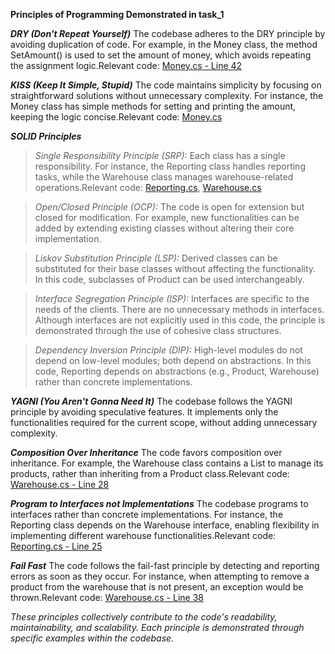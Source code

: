 **Principles of Programming Demonstrated in task_1**

***DRY (Don't Repeat Yourself)*** The codebase adheres to the DRY principle by avoiding duplication of code. For example, in the Money class, the method SetAmount() is used to set the amount of money, which avoids repeating the assignment logic.Relevant code: [Money.cs - Line 42](./Money.cs#L42)


***KISS (Keep It Simple, Stupid)*** The code maintains simplicity by focusing on straightforward solutions without unnecessary complexity. For instance, the Money class has simple methods for setting and printing the amount, keeping the logic concise.Relevant code: [Money.cs](./Money.cs)


***SOLID Principles***
> *Single Responsibility Principle (SRP):* Each class has a single responsibility. For instance, the Reporting class handles reporting tasks, while the Warehouse class manages warehouse-related operations.Relevant code: [Reporting.cs](./Reporting.cs), [Warehouse.cs](./Warehouse.cs)

> *Open/Closed Principle (OCP):* The code is open for extension but closed for modification. For example, new functionalities can be added by extending existing classes without altering their core implementation.

> *Liskov Substitution Principle (LSP):* Derived classes can be substituted for their base classes without affecting the functionality. In this code, subclasses of Product can be used interchangeably.

> *Interface Segregation Principle (ISP):* Interfaces are specific to the needs of the clients. There are no unnecessary methods in interfaces. Although interfaces are not explicitly used in this code, the principle is demonstrated through the use of cohesive class structures.

> *Dependency Inversion Principle (DIP):* High-level modules do not depend on low-level modules; both depend on abstractions. In this code, Reporting depends on abstractions (e.g., Product, Warehouse) rather than concrete implementations.

***YAGNI (You Aren't Gonna Need It)*** The codebase follows the YAGNI principle by avoiding speculative features. It implements only the functionalities required for the current scope, without adding unnecessary complexity.

***Composition Over Inheritance*** The code favors composition over inheritance. For example, the Warehouse class contains a List<Product> to manage its products, rather than inheriting from a Product class.Relevant code: [Warehouse.cs - Line 28](./Warehouse.cs#L28)

***Program to Interfaces not Implementations*** The codebase programs to interfaces rather than concrete implementations. For instance, the Reporting class depends on the Warehouse interface, enabling flexibility in implementing different warehouse functionalities.Relevant code: [Reporting.cs - Line 25](./Reporting.cs#L25)

***Fail Fast*** The code follows the fail-fast principle by detecting and reporting errors as soon as they occur. For instance, when attempting to remove a product from the warehouse that is not present, an exception would be thrown.Relevant code: [Warehouse.cs - Line 38](./Warehouse.cs#L38)

*These principles collectively contribute to the code's readability, maintainability, and scalability. Each principle is demonstrated through specific examples within the codebase.*
